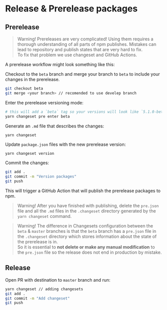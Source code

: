 # Release & Prerelease packages

## Prerelease

> Warning! Prereleases are very complicated! Using them requires a thorough understanding of all parts of npm publishes. Mistakes can lead to repository and publish states that are very hard to fix.\
> To fix that problem we use changeset and GitHub Actions.

A prerelease workflow might look something like this:

Checkout to the `beta` branch and merge your branch to `beta` to include your changes in the prerelease.
```bash
git checkout beta
git merge <your branch> // recomended to use develep branch
```

Enter the prerelease versioning mode:
```bash
# this will add a `beta` tag so your versions will look like `5.1.0-beta.0`
yarn changeset pre enter beta
```

Generate an `.md` file that describes the changes:
```
yarn changeset 
```

Update `package.json` files with the new prerelease version:
```bash
yarn changeset version
```

Commit the changes:
```bash
git add .
git commit -m "Version packages"
git push
```

This will trigger a GitHub Action that will publish the prerelease packages to npm.

>Warning! After you have finished with publishing, delete the `pre.json` file and all the `.md` files in the `.changeset` directory generated by the `yarn changeset` command.

> Warning! The difference in Changesets configuration between the `beta` & `master` branches is that the `beta` branch has a `pre.json` file in the `.changeset` directory which stores information about the state of the prerelease is in.\
> So it is essential to **not delete or make any manual modification** to the `pre.json` file so the release does not end in production by mistake.

## Release

Open PR with destination to `master` branch and run:

```bash
yarn changeset // adding changesets
git add .
git commit -m "Add changeset"
git push
```
